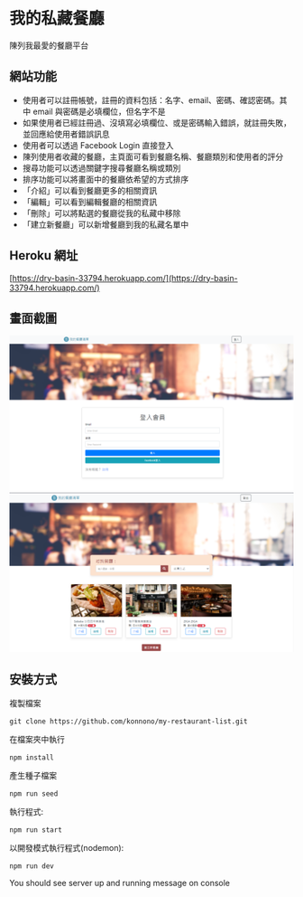 # 我的私藏餐廳
陳列我最愛的餐廳平台

## 網站功能
- 使用者可以註冊帳號，註冊的資料包括：名字、email、密碼、確認密碼。其中 email 與密碼是必填欄位，但名字不是
- 如果使用者已經註冊過、沒填寫必填欄位、或是密碼輸入錯誤，就註冊失敗，並回應給使用者錯誤訊息
- 使用者可以透過 Facebook Login 直接登入
- 陳列使用者收藏的餐廳，主頁面可看到餐廳名稱、餐廳類別和使用者的評分
- 搜尋功能可以透過關鍵字搜尋餐廳名稱或類別
- 排序功能可以將畫面中的餐廳依希望的方式排序
- 「介紹」可以看到餐廳更多的相關資訊
- 「編輯」可以看到編輯餐廳的相關資訊
- 「刪除」可以將點選的餐廳從我的私藏中移除
- 「建立新餐廳」可以新增餐廳到我的私藏名單中

## Heroku 網址
[https://dry-basin-33794.herokuapp.com/](https://dry-basin-33794.herokuapp.com/)

## 畫面截圖
![登入頁](https://github.com/konnono/restaurant-list-with-Login/blob/main/public/image/A1-login_page.png)
![首頁](https://github.com/konnono/restaurant-list-with-Login/blob/main/public/image/A1-cover_page.png)

## 安裝方式
複製檔案
```
git clone https://github.com/konnono/my-restaurant-list.git
```

在檔案夾中執行
```
npm install
```

產生種子檔案
```
npm run seed
```

執行程式:
```
npm run start
```

以開發模式執行程式(nodemon):
```
npm run dev
```
You should see server up and running message on console
